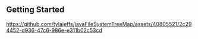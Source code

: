 ## Getting Started





https://github.com/tylajeffs/javaFileSystemTreeMap/assets/40805521/2c294452-d936-47c6-986e-e311b02c53cd

